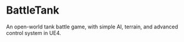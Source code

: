 # BattleTank
An open-world tank battle game, with simple AI, terrain, and advanced control system in UE4.
